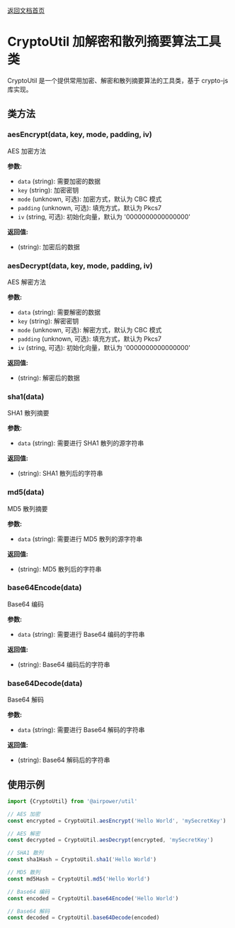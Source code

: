[返回文档首页](../README.md)

# CryptoUtil 加解密和散列摘要算法工具类

CryptoUtil 是一个提供常用加密、解密和散列摘要算法的工具类，基于 crypto-js 库实现。

## 类方法

### aesEncrypt(data, key, mode, padding, iv)

AES 加密方法

**参数:**

- `data` (string): 需要加密的数据
- `key` (string): 加密密钥
- `mode` (unknown, 可选): 加密方式，默认为 CBC 模式
- `padding` (unknown, 可选): 填充方式，默认为 Pkcs7
- `iv` (string, 可选): 初始化向量，默认为 '0000000000000000'

**返回值:**

- (string): 加密后的数据

### aesDecrypt(data, key, mode, padding, iv)

AES 解密方法

**参数:**

- `data` (string): 需要解密的数据
- `key` (string): 解密密钥
- `mode` (unknown, 可选): 解密方式，默认为 CBC 模式
- `padding` (unknown, 可选): 填充方式，默认为 Pkcs7
- `iv` (string, 可选): 初始化向量，默认为 '0000000000000000'

**返回值:**

- (string): 解密后的数据

### sha1(data)

SHA1 散列摘要

**参数:**

- `data` (string): 需要进行 SHA1 散列的源字符串

**返回值:**

- (string): SHA1 散列后的字符串

### md5(data)

MD5 散列摘要

**参数:**

- `data` (string): 需要进行 MD5 散列的源字符串

**返回值:**

- (string): MD5 散列后的字符串

### base64Encode(data)

Base64 编码

**参数:**

- `data` (string): 需要进行 Base64 编码的字符串

**返回值:**

- (string): Base64 编码后的字符串

### base64Decode(data)

Base64 解码

**参数:**

- `data` (string): 需要进行 Base64 解码的字符串

**返回值:**

- (string): Base64 解码后的字符串

## 使用示例

```typescript
import {CryptoUtil} from '@airpower/util'

// AES 加密
const encrypted = CryptoUtil.aesEncrypt('Hello World', 'mySecretKey')

// AES 解密
const decrypted = CryptoUtil.aesDecrypt(encrypted, 'mySecretKey')

// SHA1 散列
const sha1Hash = CryptoUtil.sha1('Hello World')

// MD5 散列
const md5Hash = CryptoUtil.md5('Hello World')

// Base64 编码
const encoded = CryptoUtil.base64Encode('Hello World')

// Base64 解码
const decoded = CryptoUtil.base64Decode(encoded)
```